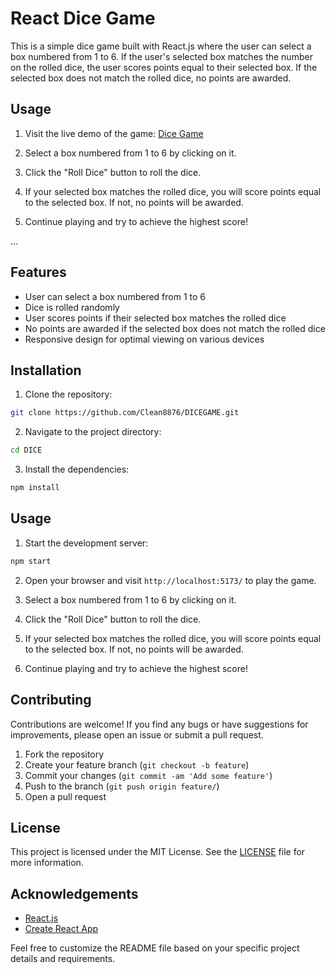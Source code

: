 # React Dice Game

This is a simple dice game built with React.js where the user can select a box numbered from 1 to 6. If the user's selected box matches the number on the rolled dice, the user scores points equal to their selected box. If the selected box does not match the rolled dice, no points are awarded.

## Usage

1. Visit the live demo of the game: [ Dice Game](https://dice-mu0ywxkxi-clean8876s-projects.vercel.app/)

2. Select a box numbered from 1 to 6 by clicking on it.

3. Click the "Roll Dice" button to roll the dice.

4. If your selected box matches the rolled dice, you will score points equal to the selected box. If not, no points will be awarded.

5. Continue playing and try to achieve the highest score!

...

## Features

- User can select a box numbered from 1 to 6
- Dice is rolled randomly
- User scores points if their selected box matches the rolled dice
- No points are awarded if the selected box does not match the rolled dice
- Responsive design for optimal viewing on various devices

## Installation

1. Clone the repository:

```bash
git clone https://github.com/Clean8876/DICEGAME.git
```

2. Navigate to the project directory:

```bash
cd DICE
```

3. Install the dependencies:

```bash
npm install
```

## Usage

1. Start the development server:

```bash
npm start
```

2. Open your browser and visit `http://localhost:5173/` to play the game.

3. Select a box numbered from 1 to 6 by clicking on it.

4. Click the "Roll Dice" button to roll the dice.

5. If your selected box matches the rolled dice, you will score points equal to the selected box. If not, no points will be awarded.

6. Continue playing and try to achieve the highest score!

## Contributing

Contributions are welcome! If you find any bugs or have suggestions for improvements, please open an issue or submit a pull request.

1. Fork the repository
2. Create your feature branch (`git checkout -b feature`)
3. Commit your changes (`git commit -am 'Add some feature'`)
4. Push to the branch (`git push origin feature/`)
5. Open a pull request

## License

This project is licensed under the MIT License. See the [LICENSE](LICENSE) file for more information.

## Acknowledgements

- [React.js](https://reactjs.org/)
- [Create React App](https://create-react-app.dev/)

Feel free to customize the README file based on your specific project details and requirements.
